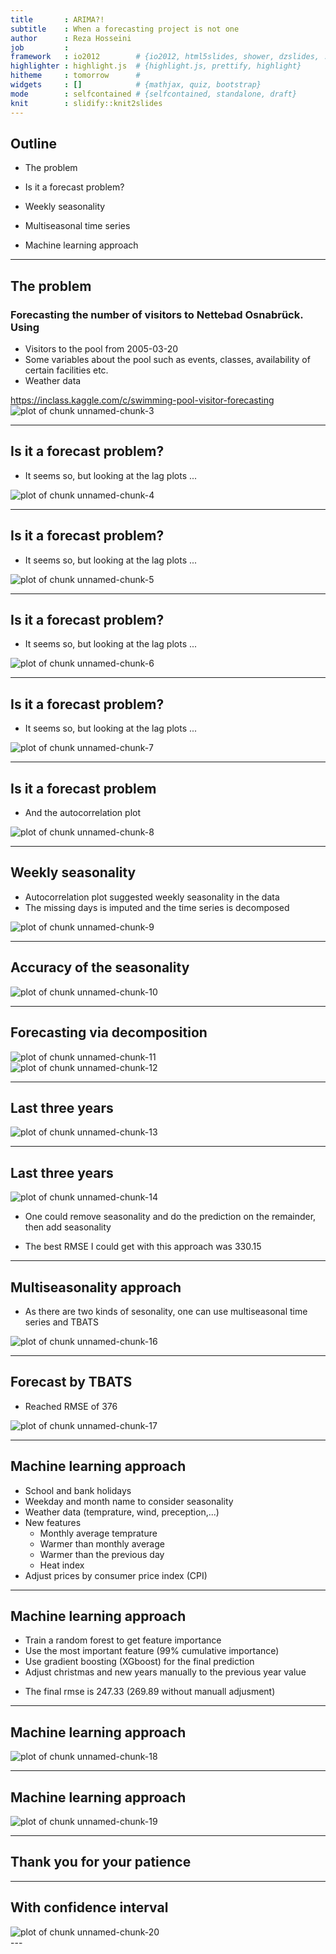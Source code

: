 ```yaml
---
title       : ARIMA?!
subtitle    : When a forecasting project is not one
author      : Reza Hosseini
job         : 
framework   : io2012        # {io2012, html5slides, shower, dzslides, ...}
highlighter : highlight.js  # {highlight.js, prettify, highlight}
hitheme     : tomorrow      # 
widgets     : []            # {mathjax, quiz, bootstrap}
mode        : selfcontained # {selfcontained, standalone, draft}
knit        : slidify::knit2slides
---
```

## Outline



 * The problem
 
 * Is it a forecast problem?
 
 * Weekly seasonality
 
 * Multiseasonal time series
 
 * Machine learning approach


---

## The problem

### Forecasting the number of visitors to Nettebad Osnabrück. Using
* Visitors to the pool from 2005-03-20
* Some variables about the pool such as events, classes, availability of certain facilities etc.
* Weather data

https://inclass.kaggle.com/c/swimming-pool-visitor-forecasting
<img src="figure/unnamed-chunk-3-1.png" title="plot of chunk unnamed-chunk-3" alt="plot of chunk unnamed-chunk-3" style="display: block; margin: auto;" />

---
<!-- Timo, Thomas,  -->


## Is it a forecast problem?
* It seems so, but looking at the lag plots ...

<img src="figure/unnamed-chunk-4-1.png" title="plot of chunk unnamed-chunk-4" alt="plot of chunk unnamed-chunk-4" style="display: block; margin: auto;" />

---

## Is it a forecast problem?
* It seems so, but looking at the lag plots ...

<img src="figure/unnamed-chunk-5-1.png" title="plot of chunk unnamed-chunk-5" alt="plot of chunk unnamed-chunk-5" style="display: block; margin: auto;" />

---

## Is it a forecast problem?
* It seems so, but looking at the lag plots ...

<img src="figure/unnamed-chunk-6-1.png" title="plot of chunk unnamed-chunk-6" alt="plot of chunk unnamed-chunk-6" style="display: block; margin: auto;" />

---
## Is it a forecast problem?
* It seems so, but looking at the lag plots ...

<img src="figure/unnamed-chunk-7-1.png" title="plot of chunk unnamed-chunk-7" alt="plot of chunk unnamed-chunk-7" style="display: block; margin: auto;" />

---

## Is it a forecast problem
* And the autocorrelation plot

<img src="figure/unnamed-chunk-8-1.png" title="plot of chunk unnamed-chunk-8" alt="plot of chunk unnamed-chunk-8" style="display: block; margin: auto;" />

---
## Weekly seasonality
- Autocorrelation plot suggested weekly seasonality in the data 
- The missing days is imputed and the time series is decomposed
<img src="figure/unnamed-chunk-9-1.png" title="plot of chunk unnamed-chunk-9" alt="plot of chunk unnamed-chunk-9" style="display: block; margin: auto;" />

---

## Accuracy of the seasonality
<img src="figure/unnamed-chunk-10-1.png" title="plot of chunk unnamed-chunk-10" alt="plot of chunk unnamed-chunk-10" style="display: block; margin: auto;" />

---

## Forecasting via decomposition
<img src="figure/unnamed-chunk-11-1.png" title="plot of chunk unnamed-chunk-11" alt="plot of chunk unnamed-chunk-11" style="display: block; margin: auto;" />

<img src="figure/unnamed-chunk-12-1.png" title="plot of chunk unnamed-chunk-12" alt="plot of chunk unnamed-chunk-12" style="display: block; margin: auto;" />

---


## Last three years
<img src="figure/unnamed-chunk-13-1.png" title="plot of chunk unnamed-chunk-13" alt="plot of chunk unnamed-chunk-13" style="display: block; margin: auto;" />

---

## Last three years
<img src="figure/unnamed-chunk-14-1.png" title="plot of chunk unnamed-chunk-14" alt="plot of chunk unnamed-chunk-14" style="display: block; margin: auto;" />

- One could remove seasonality and do the prediction on the remainder, then add seasonality

- The best RMSE I could get with this approach was 330.15

---
## Multiseasonality approach
* As there are two kinds of sesonality, one can use multiseasonal time series and TBATS

<img src="figure/unnamed-chunk-16-1.png" title="plot of chunk unnamed-chunk-16" alt="plot of chunk unnamed-chunk-16" style="display: block; margin: auto;" />

---
## Forecast by TBATS
* Reached RMSE of 376
<img src="figure/unnamed-chunk-17-1.png" title="plot of chunk unnamed-chunk-17" alt="plot of chunk unnamed-chunk-17" style="display: block; margin: auto;" />

---

## Machine learning approach

- School and bank holidays
- Weekday and month name to  consider seasonality
- Weather data (temprature, wind, preception,...)
- New features
    * Monthly average temprature
    * Warmer than monthly average
    * Warmer than the previous day
    * Heat index
- Adjust prices by consumer price index (CPI)

---

## Machine learning approach

- Train a random forest to get feature importance
- Use the most important feature (99% cumulative importance)
- Use gradient boosting (XGboost) for the final prediction
- Adjust christmas and new years manually to the previous year value

* The final rmse is 247.33 (269.89 without manuall adjusment)

---

## Machine learning approach
<img src="figure/unnamed-chunk-18-1.png" title="plot of chunk unnamed-chunk-18" alt="plot of chunk unnamed-chunk-18" style="display: block; margin: auto;" />

---

## Machine learning approach
<img src="figure/unnamed-chunk-19-1.png" title="plot of chunk unnamed-chunk-19" alt="plot of chunk unnamed-chunk-19" style="display: block; margin: auto;" />

---



## Thank you for your patience

---

## With confidence interval
<img src="figure/unnamed-chunk-20-1.png" title="plot of chunk unnamed-chunk-20" alt="plot of chunk unnamed-chunk-20" style="display: block; margin: auto;" />
---
